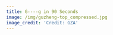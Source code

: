 ```yaml
---
title: G----g in 90 Seconds
image: /img/guzheng-top_compressed.jpg
image_credit: 'Credit: GZA'
---
```

